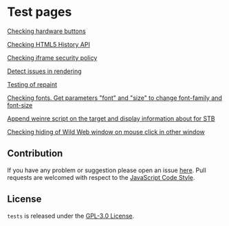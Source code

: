 Test pages
==========

[Checking hardware buttons](hardware.buttons)

[Checking HTML5 History API](html5.historyapi.check)

[Checking iframe security policy](iframe.security.check)

[Detect issues in rendering](render.random.blocks)

[Testing of repaint](repaint.on.focus)

[Checking fonts. Get parameters "font" and "size" to change font-family and font-size](font)

[Append weinre script on the target and display information about for STB](weinre.info.page)

[Checking hiding of Wild Web window on mouse click in other window](wildweb.hide.onclick)


## Contribution

If you have any problem or suggestion please open an issue [here](https://github.com/stbrnd/tests).
Pull requests are welcomed with respect to the [JavaScript Code Style](https://github.com/DarkPark/jscs).


## License

`tests` is released under the [GPL-3.0 License](http://opensource.org/licenses/GPL-3.0).
